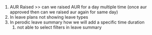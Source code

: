 1. AUR Raised   >> can we raised AUR for a day multiple time (once aur approved then can we raised aur again for same day)
2. In leave plans not showing leave types 
3. In  perodic leave summary how we will add a specific time duration
	1. not able to select filters in leave summary